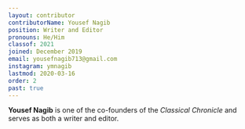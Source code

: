 ```yaml
---
layout: contributor
contributorName: Yousef Nagib
position: Writer and Editor
pronouns: He/Him
classof: 2021
joined: December 2019
email: yousefnagib713@gmail.com
instagram: ymnagib
lastmod: 2020-03-16
order: 2
past: true
---
```

**Yousef Nagib** is one of the co-founders of the *Classical Chronicle* and serves as both a writer and editor.
